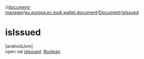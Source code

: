 //[document-manager](../../../index.md)/[eu.europa.ec.eudi.wallet.document](../index.md)/[Document](index.md)/[isIssued](is-issued.md)

# isIssued

[androidJvm]\
open val [isIssued](is-issued.md): [Boolean](https://kotlinlang.org/api/latest/jvm/stdlib/kotlin/-boolean/index.html)
